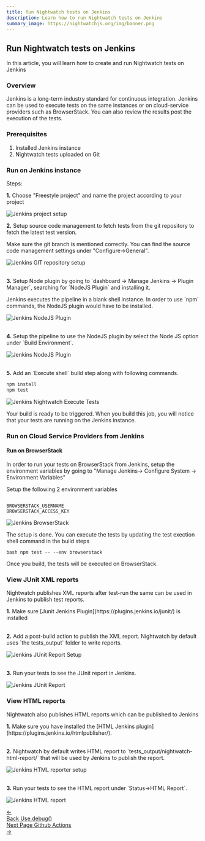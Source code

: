 ```yaml
---
title: Run Nightwatch tests on Jenkins
description: Learn how to run Nightwatch tests on Jenkins
summary_image: https://nightwatchjs.org/img/banner.png
---
```


## Run Nightwatch tests on Jenkins

In this article, you will learn how to create and run Nightwatch tests on Jenkins

### Overview

Jenkins is a long-term industry standard for continuous integration. Jenkins can be used to execute tests on the same instances or on cloud-service providers such as BrowserStack. You can also review the results post the execution of  the tests.

### Prerequisites

1. Installed Jenkins instance
2. Nightwatch tests uploaded on Git

### Run on Jenkins instance

Steps:

<p><strong>1.</strong> Choose "Freestyle project" and name the project according to your project</p>

![Jenkins project setup](https://user-images.githubusercontent.com/1677755/177561718-3d9742e8-dcdc-4430-9b48-ca2eeb054023.png)

<p><strong>2.</strong> Setup source code management to fetch tests from the git repository to fetch the latest test version.</p>

<p>Make sure the git branch is mentioned correctly. You can find the source code management settings under "Configure->General".</p>

![Jenkins GIT repository setup](https://user-images.githubusercontent.com/1677755/177564242-f5d2161b-a7f8-4be9-9923-7e12cfce645b.png)

<p><br/><strong>3.</strong> Setup Node plugin by going to `dashboard -> Manage Jenkins -> Plugin Manager`, searching for `NodeJS Plugin` and installing it.</p>

<p>Jenkins executes the pipeline in a blank shell instance. In order to use `npm` commands, the NodeJS plugin would have to be installed.</p>

![Jenkins NodeJS Plugin](https://user-images.githubusercontent.com/1677755/177565528-0d97bcf8-307d-412f-9b5f-8b091f32680f.png)

<p><br/><strong>4.</strong> Setup the pipeline to use the NodeJS plugin by select the Node JS option under `Build Environment`.</p>

![Jenkins NodeJS Plugin](https://user-images.githubusercontent.com/1677755/177566306-ff7eb83b-021e-4325-8746-1f6da9fbb058.png)

<p><br/><strong>5.</strong> Add an `Execute shell` build step along with following commands.</p>

```bash
npm install
npm test
```

![Jenkins Nightwatch Execute Tests](https://user-images.githubusercontent.com/1677755/177566752-6fd5e4d0-96a8-47f7-bd93-3cc7c597d4ba.png)

Your build is ready to be triggered. When you build this job, you will notice that your tests are running on the Jenkins instance.

### Run on Cloud Service Providers from Jenkins

#### Run on BrowserStack

In order to run your tests on BrowserStack from Jenkins, setup the environment variables by going to "Manage Jenkins-> Configure System -> Environment Variables"

Setup the following 2 environment variables

```

BROWSERSTACK_USERNAME
BROWSERSTACK_ACCESS_KEY

```

![Jenkins BrowserStack](https://user-images.githubusercontent.com/1677755/177569029-da96b37d-6377-404f-9562-315d0694997d.png)

The setup is done. You can execute the tests by updating the test exection shell command in the build steps

```bash npm test -- --env browserstack```

Once you build, the tests will be executed on BrowserStack.

### View JUnit XML reports

Nightwatch publishes XML reports after test-run the same can be used in Jenkins to publish test reports.

<p><strong>1.</strong> Make sure [Junit Jenkins Plugin](https://plugins.jenkins.io/junit/) is installed</p>
<p><br/><strong>2.</strong> Add a post-build action to publish the XML report. Nightwatch by default uses `the tests_output` folder to write reports.</p>

![Jenkins JUnit Report Setup](https://user-images.githubusercontent.com/1677755/178725915-ec67050c-8274-4379-8a5c-771fe9239f89.png)

<p><br/><strong>3.</strong> Run your tests to see the JUnit report in Jenkins.</p>

![Jenkins JUnit Report](https://user-images.githubusercontent.com/1677755/178726091-3f7a7c51-76bf-4944-88f0-5c00da8fa398.png)

### View HTML reports

Nightwatch also publishes HTML reports which can be published to Jenkins

<p><strong>1.</strong> Make sure you have installed the [HTML Jenkins plugin](https://plugins.jenkins.io/htmlpublisher/).</p>
<p><br/><strong>2.</strong> Nightwatch by default writes HTML report to `tests_output/nightwatch-html-report/` that will be used by Jenkins to publish the report.</p>

![Jenkins HTML reporter setup](https://user-images.githubusercontent.com/1677755/178726263-5c0cffde-85e9-41f1-93e5-dabbda9fe04e.png)

<p><br/><strong>3.</strong> Run your tests to see the HTML report under `Status->HTML Report`.</p>

![Jenkins HTML report](https://user-images.githubusercontent.com/1677755/178733403-8205f8ad-81a0-47d7-99aa-676e6e211aa2.png)

<div class="doc-pagination pt-40">
  <div class="previous">
    <a href="/guide/debugging-tests/using-debug.html">
      <span>←</span>
        <div class="d-flex flex-column">
          <span class="smallT">Back</span>
          <span class="bigT">Use.debug()</span>
        </div>
    </a>
  </div>
  <div class="next">
    <a href="/guide/ci-integrations/run-nightwatch-on-github-actions.html">
        <div class="d-flex flex-column">
          <span class="smallT">Next Page</span>
          <span class="bigT">Github Actions</span>
        </div>
        <span>→</span>
    </a>
  </div>
</div>
